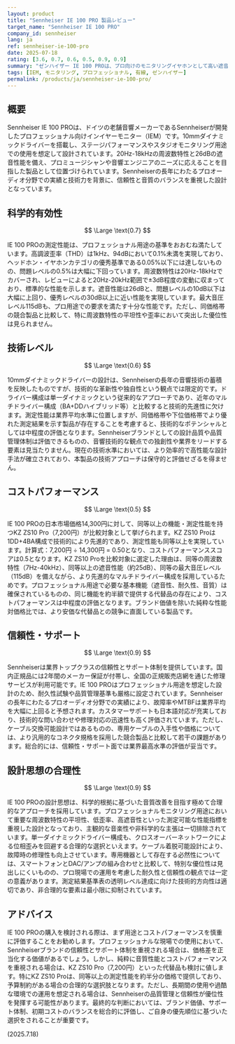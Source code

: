 ```yaml
---
layout: product
title: "Sennheiser IE 100 PRO 製品レビュー"
target_name: "Sennheiser IE 100 PRO"
company_id: sennheiser
lang: ja
ref: sennheiser-ie-100-pro
date: 2025-07-18
rating: [3.6, 0.7, 0.6, 0.5, 0.9, 0.9]
summary: "ゼンハイザー IE 100 PROは、プロ向けのモニタリングイヤホンとして高い遮音性と正確な音再現性を提供します。有線接続ながら、その信頼性と音質はステージやスタジオでの使用に適しています。ただし、同等性能を持つより安価な競合製品が存在するため、コストパフォーマンスの観点からは厳しい評価となります。"
tags: [IEM, モニタリング, プロフェッショナル, 有線, ゼンハイザー]
permalink: /products/ja/sennheiser-ie-100-pro/
---
```


## 概要

Sennheiser IE 100 PROは、ドイツの老舗音響メーカーであるSennheiserが開発したプロフェッショナル向けインイヤーモニター（IEM）です。10mmダイナミックドライバーを搭載し、ステージパフォーマンスやスタジオモニタリング用途での使用を想定して設計されています。20Hz-18kHzの周波数特性と26dBの遮音性能を備え、プロミュージシャンや音響エンジニアのニーズに応えることを目指した製品として位置づけられています。Sennheiserの長年にわたるプロオーディオ分野での実績と技術力を背景に、信頼性と音質のバランスを重視した設計となっています。

## 科学的有効性

$$ \Large \text{0.7} $$

IE 100 PROの測定性能は、プロフェッショナル用途の基準をおおむね満たしています。高調波歪率（THD）は1kHz、94dBにおいて0.1%未満を実現しており、ヘッドホン・イヤホンカテゴリの優秀基準である0.05%以下には達しないものの、問題レベルの0.5%は大幅に下回っています。周波数特性は20Hz-18kHzでカバーされ、レビューによると20Hz-20kHz範囲で±3dB程度の変動に収まっており、標準的な性能を示します。遮音性能は26dBと、問題レベルの10dB以下は大幅に上回り、優秀レベルの30dB以上に近い性能を実現しています。最大音圧レベル115dBも、プロ用途での要求を満たす十分な性能です。ただし、同価格帯の競合製品と比較して、特に周波数特性の平坦性や歪率において突出した優位性は見られません。

## 技術レベル

$$ \Large \text{0.6} $$

10mmダイナミックドライバーの設計は、Sennheiserの長年の音響技術の蓄積を反映したものですが、技術的な革新性や独自性という観点では限定的です。ドライバー構成は単一ダイナミックという従来的なアプローチであり、近年のマルチドライバー構成（BA+DDハイブリッド等）と比較すると技術的先進性に欠けます。測定性能は業界平均水準に位置しますが、同価格帯や下位価格帯でより優れた測定結果を示す製品が存在することを考慮すると、技術的なポテンシャルとしては中程度の評価となります。Sennheiserブランドとしての設計品質や品質管理体制は評価できるものの、音響技術的な観点での独創性や業界をリードする要素は見当たりません。現在の技術水準においては、より効率的で高性能な設計手法が確立されており、本製品の技術アプローチは保守的と評価せざるを得ません。

## コストパフォーマンス

$$ \Large \text{0.5} $$

IE 100 PROの日本市場価格14,300円に対して、同等以上の機能・測定性能を持つKZ ZS10 Pro（7,200円）が比較対象として挙げられます。KZ ZS10 Proは1DD+4BA構成で技術的により先進的であり、測定性能も同等以上を実現しています。計算式：7,200円 ÷ 14,300円 = 0.50となり、コストパフォーマンススコアは0.5となります。KZ ZS10 Proを比較対象に選定した理由は、同等の周波数特性（7Hz-40kHz）、同等以上の遮音性能（約25dB）、同等の最大音圧レベル（115dB）を備えながら、より先進的なマルチドライバー構成を採用しているためです。プロフェッショナル用途で必要な基本機能（遮音性、耐久性、音質）は確保されているものの、同じ機能を約半額で提供する代替品の存在により、コストパフォーマンスは中程度の評価となります。ブランド価値を除いた純粋な性能対価格比では、より安価な代替品との競争に直面している製品です。

## 信頼性・サポート

$$ \Large \text{0.9} $$

Sennheiserは業界トップクラスの信頼性とサポート体制を提供しています。国内正規品には2年間のメーカー保証が付帯し、全国の正規販売店網を通じた修理サービスが利用可能です。IE 100 PROはプロフェッショナル用途を想定した設計のため、耐久性試験や品質管理基準も厳格に設定されています。Sennheiserの長年にわたるプロオーディオ分野での実績により、故障率やMTBFは業界平均を大幅に上回ると予想されます。カスタマーサポートも日本語対応が充実しており、技術的な問い合わせや修理対応の迅速性も高く評価されています。ただし、ケーブル交換可能設計ではあるものの、専用ケーブルの入手性や価格については、より汎用的なコネクタ規格を採用した競合製品と比較して若干の課題があります。総合的には、信頼性・サポート面では業界最高水準の評価が妥当です。

## 設計思想の合理性

$$ \Large \text{0.9} $$

IE 100 PROの設計思想は、科学的根拠に基づいた音質改善を目指す極めて合理的なアプローチを採用しています。プロフェッショナルモニタリング用途において重要な周波数特性の平坦性、低歪率、高遮音性といった測定可能な性能指標を重視した設計となっており、主観的な音楽性や非科学的な主張は一切排除されています。単一ダイナミックドライバー構成も、クロスオーバーネットワークによる位相歪みを回避する合理的な選択といえます。ケーブル着脱可能設計により、故障時の修理性も向上させています。専用機器として存在する必然性については、スマートフォンとDAC/アンプの組み合わせと比較して、特別な優位性は見出しにくいものの、プロ現場での運用を考慮した耐久性と信頼性の観点では一定の意義があります。測定結果基準表の透明レベル達成に向けた技術的方向性は適切であり、非合理的な要素は最小限に抑制されています。

## アドバイス

IE 100 PROの購入を検討される際は、まず用途とコストパフォーマンスを慎重に評価することをお勧めします。プロフェッショナルな現場での使用において、Sennheiserブランドの信頼性とサポート体制を重視される場合は、価格差を正当化する価値があるでしょう。しかし、純粋に音質性能とコストパフォーマンスを重視される場合は、KZ ZS10 Pro（7,200円）といった代替品も検討に値します。特にKZ ZS10 Proは、同等以上の測定性能を約半分の価格で提供しており、予算制約がある場合の合理的な選択肢となります。ただし、長期間の使用や過酷な環境での運用を想定される場合は、Sennheiserの品質管理と信頼性が優位性を発揮する可能性があります。最終的な判断においては、ブランド価値、サポート体制、初期コストのバランスを総合的に評価し、ご自身の優先順位に基づいた選択をされることが重要です。

(2025.7.18)